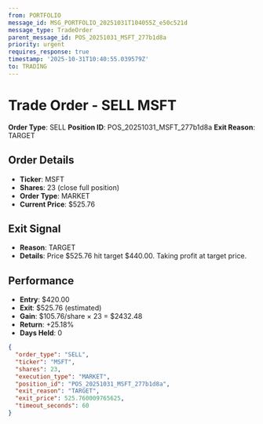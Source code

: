 ```yaml
---
from: PORTFOLIO
message_id: MSG_PORTFOLIO_20251031T104055Z_e50c521d
message_type: TradeOrder
parent_message_id: POS_20251031_MSFT_277b1d8a
priority: urgent
requires_response: true
timestamp: '2025-10-31T10:40:55.039579Z'
to: TRADING
---
```


# Trade Order - SELL MSFT

**Order Type**: SELL
**Position ID**: POS_20251031_MSFT_277b1d8a
**Exit Reason**: TARGET

## Order Details
- **Ticker**: MSFT
- **Shares**: 23 (close full position)
- **Order Type**: MARKET
- **Current Price**: $525.76

## Exit Signal
- **Reason**: TARGET
- **Details**: Price $525.76 hit target $440.00. Taking profit at target price.

## Performance
- **Entry**: $420.00
- **Exit**: $525.76 (estimated)
- **Gain**: $105.76/share × 23 = $2432.48
- **Return**: +25.18%
- **Days Held**: 0

```json
{
  "order_type": "SELL",
  "ticker": "MSFT",
  "shares": 23,
  "execution_type": "MARKET",
  "position_id": "POS_20251031_MSFT_277b1d8a",
  "exit_reason": "TARGET",
  "exit_price": 525.760009765625,
  "timeout_seconds": 60
}
```
